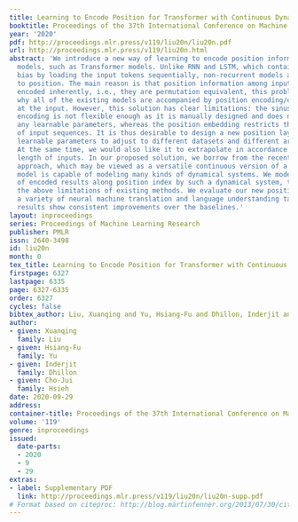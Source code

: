 ```yaml
---
title: Learning to Encode Position for Transformer with Continuous Dynamical Model
booktitle: Proceedings of the 37th International Conference on Machine Learning
year: '2020'
pdf: http://proceedings.mlr.press/v119/liu20n/liu20n.pdf
url: http://proceedings.mlr.press/v119/liu20n.html
abstract: 'We introduce a new way of learning to encode position information for non-recurrent
  models, such as Transformer models. Unlike RNN and LSTM, which contain inductive
  bias by loading the input tokens sequentially, non-recurrent models are less sensitive
  to position. The main reason is that position information among input units is not
  encoded inherently, i.e., they are permutation equivalent, this problem justifies
  why all of the existing models are accompanied by position encoding/embedding layer
  at the input. However, this solution has clear limitations: the sinusoidal position
  encoding is not flexible enough as it is manually designed and does not contain
  any learnable parameters, whereas the position embedding restricts the maximum length
  of input sequences. It is thus desirable to design a new position layer that contains
  learnable parameters to adjust to different datasets and different architectures.
  At the same time, we would also like it to extrapolate in accordance with the variable
  length of inputs. In our proposed solution, we borrow from the recent Neural ODE
  approach, which may be viewed as a versatile continuous version of a ResNet. This
  model is capable of modeling many kinds of dynamical systems. We model the evolution
  of encoded results along position index by such a dynamical system, thereby overcoming
  the above limitations of existing methods. We evaluate our new position layers on
  a variety of neural machine translation and language understanding tasks, the experimental
  results show consistent improvements over the baselines.'
layout: inproceedings
series: Proceedings of Machine Learning Research
publisher: PMLR
issn: 2640-3498
id: liu20n
month: 0
tex_title: Learning to Encode Position for Transformer with Continuous Dynamical Model
firstpage: 6327
lastpage: 6335
page: 6327-6335
order: 6327
cycles: false
bibtex_author: Liu, Xuanqing and Yu, Hsiang-Fu and Dhillon, Inderjit and Hsieh, Cho-Jui
author:
- given: Xuanqing
  family: Liu
- given: Hsiang-Fu
  family: Yu
- given: Inderjit
  family: Dhillon
- given: Cho-Jui
  family: Hsieh
date: 2020-09-29
address: 
container-title: Proceedings of the 37th International Conference on Machine Learning
volume: '119'
genre: inproceedings
issued:
  date-parts:
  - 2020
  - 9
  - 29
extras:
- label: Supplementary PDF
  link: http://proceedings.mlr.press/v119/liu20n/liu20n-supp.pdf
# Format based on citeproc: http://blog.martinfenner.org/2013/07/30/citeproc-yaml-for-bibliographies/
---
```

